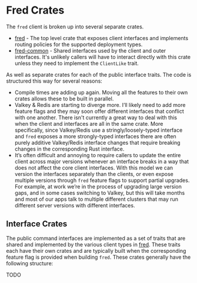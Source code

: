 Fred Crates
===========

The `fred` client is broken up into several separate crates.

* [fred](./fred) - The top level crate that exposes client interfaces and implements routing policies for the supported
  deployment types.
* [fred-common](./common) - Shared interfaces used by the client and outer interfaces. It's unlikely callers will have
  to interact directly with this crate unless they need to implement the `ClientLike` trait.

As well as separate crates for each of the public interface traits. The code is structured this way for several reasons:

* Compile times are adding up again. Moving all the features to their own crates allows these to be built in parallel.
* Valkey & Redis are starting to diverge more. I’ll likely need to add more feature flags and they may soon
  offer different interfaces that conflict with one another. There isn't currently a great way to deal with this when
  the client and interfaces are all in the same crate. More specifically, since Valkey/Redis use a
  stringly/loosely-typed interface and `fred` exposes a more strongly-typed interfaces there are often purely additive
  Valkey/Redis interface changes that require breaking changes in the corresponding Rust interface.
* It’s often difficult and annoying to require callers to update the entire client across major versions whenever an
  interface breaks in a way that does not affect the core client interfaces. With this model we can version the
  interfaces separately than the clients, or even expose multiple versions through `fred` feature flags to support
  partial upgrades. For example, at work we’re in the process of upgrading large version gaps, and in some cases
  switching to Valkey, but this will take months and most of our apps talk to multiple different clusters that may run
  different server versions with different interfaces.

## Interface Crates

The public command interfaces are implemented as a set of traits that are shared and implemented by the various client
types in [fred](./fred). These traits each have their own crates and are typically built when the corresponding feature
flag is provided when building `fred`. These crates generally have the following structure:

TODO